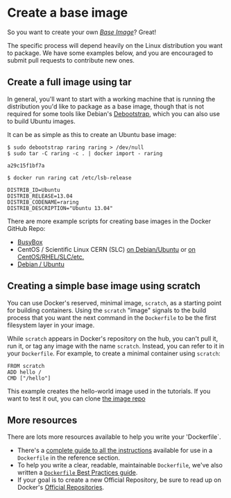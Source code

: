 <!--[metadata]>
+++
aliases = ["/engine/articles/baseimages/"]
title = "Create a base image"
description = "How to create base images"
keywords = ["Examples, Usage, base image, docker, documentation,  examples"]
[menu.main]
parent = "engine_images"
+++
<![end-metadata]-->

# Create a base image

So you want to create your own [*Base Image*](../../reference/glossary.md#base-image)? Great!

The specific process will depend heavily on the Linux distribution you
want to package. We have some examples below, and you are encouraged to
submit pull requests to contribute new ones.

## Create a full image using tar

In general, you'll want to start with a working machine that is running
the distribution you'd like to package as a base image, though that is
not required for some tools like Debian's
[Debootstrap](https://wiki.debian.org/Debootstrap), which you can also
use to build Ubuntu images.

It can be as simple as this to create an Ubuntu base image:

    $ sudo debootstrap raring raring > /dev/null
    $ sudo tar -C raring -c . | docker import - raring

    a29c15f1bf7a

    $ docker run raring cat /etc/lsb-release

    DISTRIB_ID=Ubuntu
    DISTRIB_RELEASE=13.04
    DISTRIB_CODENAME=raring
    DISTRIB_DESCRIPTION="Ubuntu 13.04"

There are more example scripts for creating base images in the Docker
GitHub Repo:

 - [BusyBox](https://github.com/docker/docker/blob/master/contrib/mkimage-busybox.sh)
 - CentOS / Scientific Linux CERN (SLC) [on Debian/Ubuntu](
   https://github.com/docker/docker/blob/master/contrib/mkimage-rinse.sh) or
   [on CentOS/RHEL/SLC/etc.](
   https://github.com/docker/docker/blob/master/contrib/mkimage-yum.sh)
 - [Debian / Ubuntu](
   https://github.com/docker/docker/blob/master/contrib/mkimage-debootstrap.sh)

## Creating a simple base image using scratch

You can use Docker's reserved, minimal image, `scratch`, as a starting point for building containers. Using the `scratch` "image" signals to the build process that you want the next command in the `Dockerfile` to be the first filesystem layer in your image.

While `scratch` appears in Docker's repository on the hub, you can't pull it, run it, or tag any image with the name `scratch`. Instead, you can refer to it in your `Dockerfile`. For example, to create a minimal container using `scratch`:

    FROM scratch
    ADD hello /
    CMD ["/hello"]

This example creates the hello-world image used in the tutorials.
If you want to test it out, you can clone [the image repo](https://github.com/docker-library/hello-world)


## More resources

There are lots more resources available to help you write your 'Dockerfile`.

* There's a [complete guide to all the instructions](../../reference/builder.md) available for use in a `Dockerfile` in the reference section.
* To help you write a clear, readable, maintainable `Dockerfile`, we've also
written a [`Dockerfile` Best Practices guide](dockerfile_best-practices.md).
* If your goal is to create a new Official Repository, be sure to read up on Docker's [Official Repositories](https://docs.docker.com/docker-hub/official_repos/).

